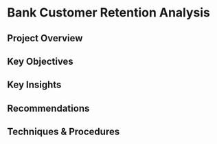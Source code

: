 # Bank Customer Retention Analysis

## Project Overview

## Key Objectives

## Key Insights

## Recommendations

## Techniques & Procedures
